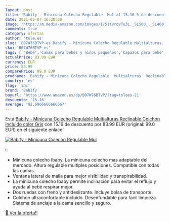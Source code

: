 ```yaml
---
layout: post
title: 'Babify - Minicuna Colecho Regulable  Mul al 15.16 % de descuento'
date: 2021-05-07 16:28:00
image: 'https://m.media-amazon.com/images/I/51tvrqvTu3L._SL500_._SL400_.jpg'
comments: true
category: ofertas
author: 'tole.es'
slug: 'B07W76BTVP-es Babify - Minicuna Colecho Regulable Multialturas...'
sku: 'B07W76BTVP-es'
tags: [ 'Bebé','Camas para bebés y niños pequeños','Capazos para bebé','Cunas de cabecera','Cunas mecedoras','Dormitorio','Muebles para bebé','babify', ]
actualPrice: 83.99 EUR
currency: EUR
price: 83.99
comparePrice: 99.0 EUR
prodname: 'Babify - Minicuna Colecho Regulable  Multialturas  Reclinable  Colchón Incluido  color Gris'
country: 'es'
flag: '🇪🇸'
brand: 'Babify'
buyurl: 'https://www.amazon.es/dp/B07W76BTVP/?tag=tolees-21'
descuento: '15.16'
average: '92.6966666666667'
---
```


Está [Babify - Minicuna Colecho Regulable  Multialturas  Reclinable  Colchón Incluido  color Gris](https://www.amazon.es/dp/B07W76BTVP/?tag=tolees-21) con 15.16 de descuento por 83.99 EUR (original: 99.0 EUR) en el siguiente enlace!

[![Babify - Minicuna Colecho Regulable  Mul](https://m.media-amazon.com/images/I/51tvrqvTu3L._SL500_._SL400_.jpg)](https://www.amazon.es/dp/B07W76BTVP/?tag=tolees-21)

ℹ️:

- Minicuna colecho Ibaby. La minicuna colecho mas adaptable del mercado. Altura regulable multiples posiciones. Compatible con todas las camas.
- Ventana lateral de malla para mejor visibilidad y transpirabilidad.
- La minicuna colecho Ibaby permite inclinación para evitar el reflujo y ayuda al bebé respirar mejor.
- Dos ruedas con freno y antideslizante. Incluye bolsa de transporte.
- Colchon ultraconfortable incluido. Desenfundable para facil limpieza. Sistema de anclaje a la cama sencillo y seguro.

[🛒 Ver la oferta!!](https://www.amazon.es/dp/B07W76BTVP/?tag=tolees-21)
